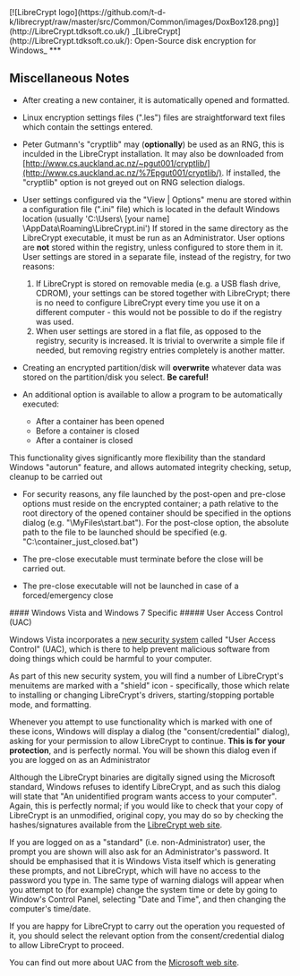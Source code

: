 

<meta content="text/html; charset=UTF-8" http-equiv="Content-Type">
<meta name="keywords" content="disk encryption, security, transparent, AES, plausible deniability, virtual drive, Linux, MS Windows, portable, USB drive, partition">
<meta name="description" content="LibreCrypt: An Open-Source transparent encryption program for PCs. With this software, you can create one or more &quot;containers&quot; on your PC - which appear as disks, anything written to these disks is automatically encrypted before being stored on your hard drive.">

<meta name="author" content="Sarah Dean">
<meta name="copyright" content="Copyright 2004, 2005, 2006, 2007, 2008 Sarah Dean 2015 tdk">


<TITLE>Miscellaneous Notes: PC Version Specific</TITLE>

<link href="https://raw.githubusercontent.com/t-d-k/librecrypt/master/docs/styles_common.css" rel="stylesheet" type="text/css">


<link rel="shortcut icon" href="https://github.com/t-d-k/librecrypt/raw/master/src/Common/Common/images/DoxBox.ico" type="image/x-icon">

<SPAN CLASS="master_link">
[![LibreCrypt logo](https://github.com/t-d-k/librecrypt/raw/master/src/Common/Common/images/DoxBox128.png)](http://LibreCrypt.tdksoft.co.uk/)
</SPAN>
<SPAN CLASS="master_title">
_[LibreCrypt](http://LibreCrypt.tdksoft.co.uk/): Open-Source disk encryption for Windows_
</SPAN>
***

      
            

## Miscellaneous Notes



* After creating a new container, it is automatically opened and formatted. 
* Linux encryption settings files (".les") files are straightforward text files which contain the settings entered.
* Peter Gutmann's "cryptlib" may (**optionally**) be used as an RNG, this is inculded in the LibreCrypt installation. It may also be downloaded from [http://www.cs.auckland.ac.nz/~pgut001/cryptlib/](http://www.cs.auckland.ac.nz/%7Epgut001/cryptlib/). 
If installed, the "cryptlib" option is not greyed out on RNG selection dialogs.
* User settings configured via the "View | Options" menu are stored within a configuration file (".ini" file) which is located in the default Windows location (usually 'C:\Users\ [your name] \AppData\Roaming\LibreCrypt.ini') If stored in the same directory as the LibreCrypt executable, it must be run as an Administrator. User options are **not** stored within the registry, unless configured to store them in it. User settings are stored in a separate file, instead of the registry, for two reasons:
   
    1. If LibreCrypt is stored on removable media (e.g. a USB flash drive, CDROM), your settings can be stored together with LibreCrypt; there is no need to configure LibreCrypt every time you use it on a different computer - this would not be possible to do if the registry was used.
    2. When user settings are stored in a flat file, as opposed to the registry, security is increased. It is trivial to overwrite a simple file if needed, but
removing registry entries completely is another matter.

* Creating an encrypted partition/disk will **overwrite** whatever data was stored on the partition/disk you select. **Be careful!**
* An additional option is available to allow a program to be automatically executed:
  
    * After a container has been opened
    * Before a container is closed
    * After a container is closed

This functionality gives significantly more flexibility than the standard Windows "autorun" feature, and allows automated integrity checking, setup, cleanup to be carried out

* For security reasons, any file launched by the post-open and pre-close options must reside on the encrypted container; a path relative to the root directory of the opened container should be specified in the options dialog (e.g. "\MyFiles\start.bat").
For the post-close option, the absolute path to the file to be launched should be specified (e.g. "C:\container_just_closed.bat")

* The pre-close executable must terminate before the close will be carried out.
* The pre-close executable will not be launched in case of a forced/emergency close


<A NAME="level_4_heading_1">
#### Windows Vista and Windows 7 Specific
</A>
##### User Access Control (UAC)

Windows Vista incorporates a [new security system](http://www.microsoft.com/windows/products/windowsvista/features/details/useraccountcontrol.mspx) called "User Access Control" (UAC), which is there to help prevent malicious software from doing things which could be harmful to your computer.

As part of this new security system, you will find a number of LibreCrypt's menuitems are marked with a "shield" icon - specifically, those which
relate to installing or changing LibreCrypt's drivers, starting/stopping portable mode, and formatting.

Whenever you attempt to use functionality which is marked with one of these icons, Windows will display a dialog (the "consent/credential" dialog), asking for your permission to allow LibreCrypt to continue. **This is for your protection**, and is perfectly normal. You will be shown this dialog even if you are logged on as an Administrator

Although the LibreCrypt binaries are digitally signed using the Microsoft standard, Windows refuses to identify LibreCrypt, and as such this dialog will state that "An unidentified program wants access to your computer". Again, this is perfectly normal; if you would like to check that your copy of LibreCrypt is an unmodified, original copy, you may do so by checking the hashes/signatures available from the [LibreCrypt web site](http://LibreCrypt.tdksoft.co.uk/).

If you are logged on as a "standard" (i.e. non-Administrator) user, the prompt you are shown will also ask for an Administrator's password. It should be emphasised that it is Windows Vista itself which is generating these prompts, and not LibreCrypt, which will have no access to the password you type in. The same type of warning dialogs will  appear when you attempt to (for example) change the system time or dete by going to Window's Control Panel, selecting "Date and Time", and then changing the computer's time/date.

If you are happy for LibreCrypt to carry out the operation you requested of it, you should select the relevant option from the consent/credential dialog to allow LibreCrypt to proceed.

You can find out more about UAC from the [Microsoft web site](http://technet.microsoft.com/en-us/windowsvista/aa906022.aspx).




